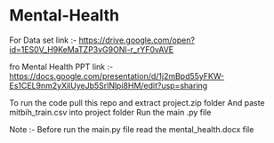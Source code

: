 # Mental-Health

For Data set link :- https://drive.google.com/open?id=1ES0V_H9KeMaTZP3vG9ONl-r_rYF0vAVE

fro Mental Health PPT link :- https://docs.google.com/presentation/d/1j2mBpd55yFKW-Es1CEL9nm2yXilUyeJb5SrlNlpi8HM/edit?usp=sharing

To run the code pull this repo and extract project.zip folder
And paste mitbih_train.csv into project folder 
Run the main .py file 

Note :- Before run the main.py file read the mental_health.docx file
